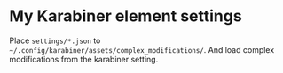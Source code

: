 # My Karabiner element settings
Place `settings/*.json` to `~/.config/karabiner/assets/complex_modifications/`.
And load complex modifications from the karabiner setting.